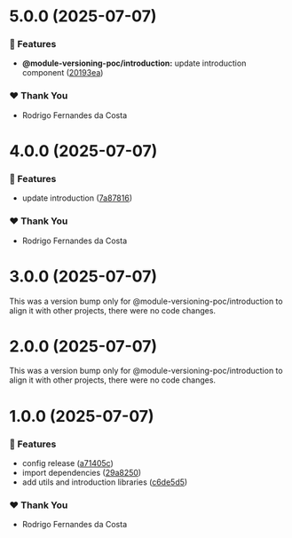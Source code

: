 # 5.0.0 (2025-07-07)

### 🚀 Features

- **@module-versioning-poc/introduction:** update introduction component ([20193ea](https://github.com/rcosta-daon/module-versioning-poc/commit/20193ea))

### ❤️ Thank You

- Rodrigo Fernandes da Costa

# 4.0.0 (2025-07-07)

### 🚀 Features

- update introduction ([7a87816](https://github.com/rcosta-daon/module-versioning-poc/commit/7a87816))

### ❤️ Thank You

- Rodrigo Fernandes da Costa

# 3.0.0 (2025-07-07)

This was a version bump only for @module-versioning-poc/introduction to align it with other projects, there were no code changes.

# 2.0.0 (2025-07-07)

This was a version bump only for @module-versioning-poc/introduction to align it with other projects, there were no code changes.

# 1.0.0 (2025-07-07)

### 🚀 Features

- config release ([a71405c](https://github.com/rcosta-daon/module-versioning-poc/commit/a71405c))
- import dependencies ([29a8250](https://github.com/rcosta-daon/module-versioning-poc/commit/29a8250))
- add utils and introduction libraries ([c6de5d5](https://github.com/rcosta-daon/module-versioning-poc/commit/c6de5d5))

### ❤️ Thank You

- Rodrigo Fernandes da Costa